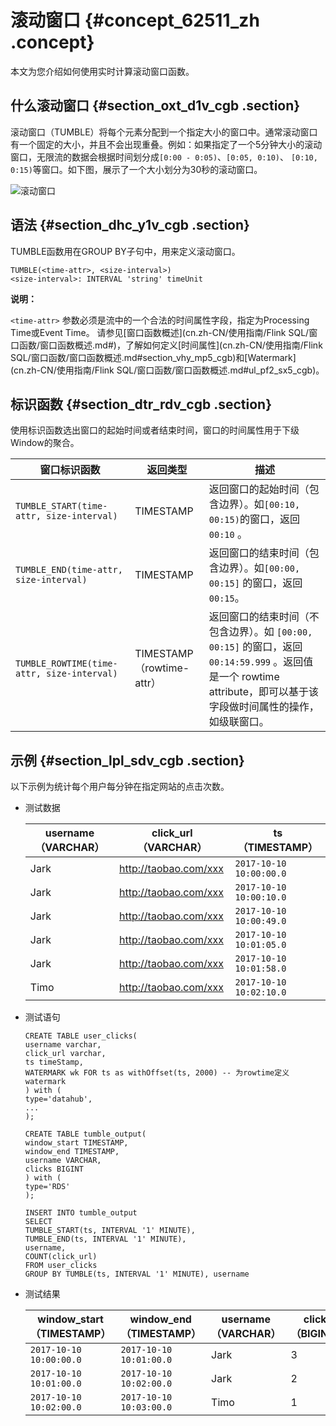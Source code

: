 # 滚动窗口 {#concept_62511_zh .concept}

本文为您介绍如何使用实时计算滚动窗口函数。

## 什么滚动窗口 {#section_oxt_d1v_cgb .section}

滚动窗口（TUMBLE）将每个元素分配到一个指定大小的窗口中。通常滚动窗口有一个固定的大小，并且不会出现重叠。例如：如果指定了一个5分钟大小的滚动窗口，无限流的数据会根据时间划分成`[0:00 - 0:05)`、`[0:05, 0:10)`、 `[0:10, 0:15)`等窗口。如下图，展示了一个大小划分为30秒的滚动窗口。

![滚动窗口](http://static-aliyun-doc.oss-cn-hangzhou.aliyuncs.com/assets/img/40912/154824670134298_zh-CN.png)

## 语法 {#section_dhc_y1v_cgb .section}

TUMBLE函数用在GROUP BY子句中，用来定义滚动窗口。

```language-sql
TUMBLE(<time-attr>, <size-interval>)
<size-interval>: INTERVAL 'string' timeUnit

```

**说明：** 

 `<time-attr>` 参数必须是流中的一个合法的时间属性字段，指定为Processing Time或Event Time。 请参见[窗口函数概述](cn.zh-CN/使用指南/Flink SQL/窗口函数/窗口函数概述.md#)，了解如何定义[时间属性](cn.zh-CN/使用指南/Flink SQL/窗口函数/窗口函数概述.md#section_vhy_mp5_cgb)和[Watermark](cn.zh-CN/使用指南/Flink SQL/窗口函数/窗口函数概述.md#ul_pf2_sx5_cgb)。

## 标识函数 {#section_dtr_rdv_cgb .section}

使用标识函数选出窗口的起始时间或者结束时间，窗口的时间属性用于下级Window的聚合。

|窗口标识函数|返回类型|描述|
|------|----|--|
|`TUMBLE_START(time-attr, size-interval)`|TIMESTAMP|返回窗口的起始时间（包含边界）。如`[00:10, 00:15)`的窗口，返回 `00:10` 。|
|`TUMBLE_END(time-attr, size-interval)`|TIMESTAMP|返回窗口的结束时间（包含边界）。如`[00:00, 00:15]` 的窗口，返回 `00:15`。|
|`TUMBLE_ROWTIME(time-attr, size-interval)`|TIMESTAMP（rowtime-attr）|返回窗口的结束时间（不包含边界）。如 `[00:00, 00:15]` 的窗口，返回 `00:14:59.999` 。返回值是一个 rowtime attribute，即可以基于该字段做时间属性的操作，如级联窗口。|

## 示例 {#section_lpl_sdv_cgb .section}

以下示例为统计每个用户每分钟在指定网站的点击次数。

-   测试数据

    |username （VARCHAR）|click\_url （VARCHAR）|ts （TIMESTAMP）|
    |------------------|--------------------|--------------|
    |Jark|http://taobao.com/xxx|`2017-10-10 10:00:00.0`|
    |Jark|http://taobao.com/xxx|`2017-10-10 10:00:10.0`|
    |Jark|http://taobao.com/xxx|`2017-10-10 10:00:49.0`|
    |Jark|http://taobao.com/xxx|`2017-10-10 10:01:05.0`|
    |Jark|http://taobao.com/xxx|`2017-10-10 10:01:58.0`|
    |Timo|http://taobao.com/xxx|`2017-10-10 10:02:10.0`|

-   测试语句

    ```language-SQL
    CREATE TABLE user_clicks(
    username varchar,
    click_url varchar,
    ts timeStamp,
    WATERMARK wk FOR ts as withOffset(ts, 2000) -- 为rowtime定义watermark
    ) with (
    type='datahub',
    ...
    );
    
    CREATE TABLE tumble_output(
    window_start TIMESTAMP,
    window_end TIMESTAMP,
    username VARCHAR,
    clicks BIGINT
    ) with (
    type='RDS'
    );
    
    INSERT INTO tumble_output
    SELECT
    TUMBLE_START(ts, INTERVAL '1' MINUTE),
    TUMBLE_END(ts, INTERVAL '1' MINUTE),
    username,
    COUNT(click_url)
    FROM user_clicks
    GROUP BY TUMBLE(ts, INTERVAL '1' MINUTE), username
    
    ```

-   测试结果

    |window\_start （TIMESTAMP）|window\_end （TIMESTAMP）|username （VARCHAR）|clicks （BIGINT）|
    |-------------------------|-----------------------|------------------|---------------|
    |`2017-10-10 10:00:00.0`|`2017-10-10 10:01:00.0`|Jark|3|
    |`2017-10-10 10:01:00.0`|`2017-10-10 10:02:00.0`|Jark|2|
    |`2017-10-10 10:02:00.0`|`2017-10-10 10:03:00.0`|Timo|1|


